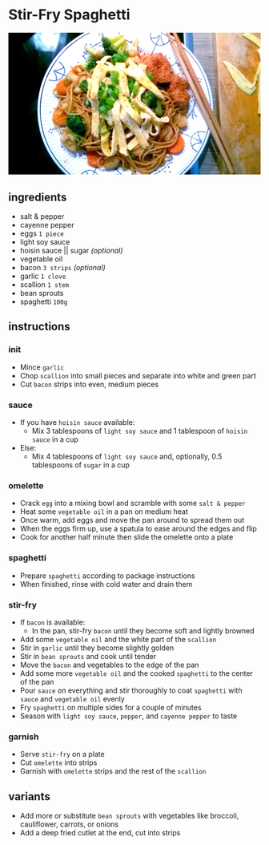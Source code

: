 # Stir-Fry Spaghetti

![Photo](./stir-fry-spaghetti.jpg)

## ingredients

- salt & pepper
- cayenne pepper
- eggs `1 piece`
- light soy sauce
- hoisin sauce || sugar *(optional)*
- vegetable oil
- bacon `3 strips` *(optional)*
- garlic `1 clove`
- scallion `1 stem`
- bean sprouts
- spaghetti `100g`

## instructions

### init

- Mince `garlic`
- Chop `scallion` into small pieces and separate into white and green part
- Cut `bacon` strips into even, medium pieces

### sauce

- If you have `hoisin sauce` available:
	- Mix 3 tablespoons of `light soy sauce` and 1 tablespoon of `hoisin sauce` in a cup
- Else:
	- Mix 4 tablespoons of `light soy sauce` and, optionally, 0.5 tablespoons of `sugar` in a cup

### omelette

- Crack `egg` into a mixing bowl and scramble with some `salt & pepper`
- Heat some `vegetable oil` in a pan on medium heat
- Once warm, add eggs and move the pan around to spread them out
- When the eggs firm up, use a spatula to ease around the edges and flip
- Cook for another half minute then slide the omelette onto a plate

### spaghetti

- Prepare `spaghetti` according to package instructions
- When finished, rinse with cold water and drain them

### stir-fry

- If `bacon` is available:
	- In the pan, stir-fry `bacon` until they become soft and lightly browned
- Add some `vegetable oil` and the white part of the `scallion`
- Stir in `garlic` until they become slightly golden
- Stir in `bean sprouts` and cook until tender
- Move the `bacon` and vegetables to the edge of the pan
- Add some more `vegetable oil` and the cooked `spaghetti` to the center of the pan
- Pour `sauce` on everything and stir thoroughly to coat `spaghetti` with `sauce` and `vegetable oil` evenly
- Fry `spaghetti` on multiple sides for a couple of minutes
- Season with `light soy sauce`, `pepper`, and `cayenne pepper` to taste

### garnish

- Serve `stir-fry` on a plate
- Cut `omelette` into strips
- Garnish with `omelette` strips and the rest of the `scallion`

## variants

- Add more or substitute `bean sprouts` with vegetables like broccoli, cauliflower, carrots, or onions
- Add a deep fried cutlet at the end, cut into strips
